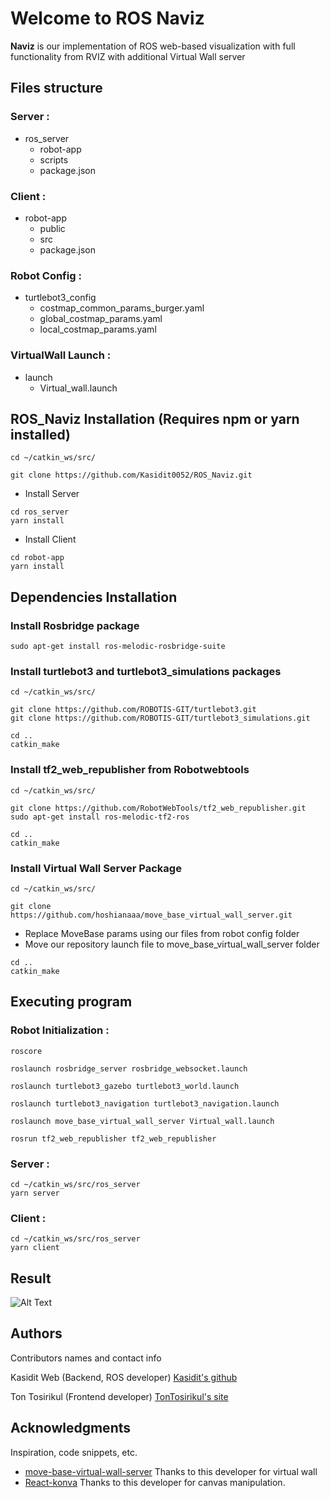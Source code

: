 # Welcome to ROS Naviz

**Naviz** is our implementation of ROS web-based visualization with full functionality from RVIZ with additional Virtual Wall server 

## Files structure

### Server :

- ros_server
  - robot-app
  - scripts
  - package.json

### Client :

- robot-app
  - public
  - src
  - package.json
  
### Robot Config :
- turtlebot3_config
  - costmap_common_params_burger.yaml
  - global_costmap_params.yaml
  - local_costmap_params.yaml

### VirtualWall Launch :
- launch
  - Virtual_wall.launch

## ROS_Naviz Installation (Requires npm or yarn installed)

```
cd ~/catkin_ws/src/
```
```
git clone https://github.com/Kasidit0052/ROS_Naviz.git
```
- Install Server
```
cd ros_server
yarn install
```
- Install Client
```
cd robot-app
yarn install
```

## Dependencies Installation

### Install Rosbridge package

```
sudo apt-get install ros-melodic-rosbridge-suite
```

### Install turtlebot3 and turtlebot3_simulations packages

```
cd ~/catkin_ws/src/
```
```
git clone https://github.com/ROBOTIS-GIT/turtlebot3.git
git clone https://github.com/ROBOTIS-GIT/turtlebot3_simulations.git
```
```
cd ..
catkin_make
```
### Install tf2_web_republisher from Robotwebtools

```
cd ~/catkin_ws/src/
```
```
git clone https://github.com/RobotWebTools/tf2_web_republisher.git
sudo apt-get install ros-melodic-tf2-ros
```
```
cd ..
catkin_make
```

### Install Virtual Wall Server Package

```
cd ~/catkin_ws/src/
```
```
git clone https://github.com/hoshianaaa/move_base_virtual_wall_server.git
```
- Replace MoveBase params using our files from robot config folder
- Move our repository launch file to move_base_virtual_wall_server folder
```
cd ..
catkin_make
```

## Executing program

### Robot Initialization :

```
roscore
```

```
roslaunch rosbridge_server rosbridge_websocket.launch
```

```
roslaunch turtlebot3_gazebo turtlebot3_world.launch
```

```
roslaunch turtlebot3_navigation turtlebot3_navigation.launch
```

```
roslaunch move_base_virtual_wall_server Virtual_wall.launch
```

```
rosrun tf2_web_republisher tf2_web_republisher
```

### Server :

```
cd ~/catkin_ws/src/ros_server
yarn server
```

### Client :

```
cd ~/catkin_ws/src/ros_server
yarn client
```

## Result

![Alt Text](https://github.com/Kasidit0052/ROS_Naviz/blob/main/ros_result.gif)

## Authors

Contributors names and contact info

Kasidit Web (Backend, ROS developer)
[Kasidit's github](https://github.com/Kasidit0052)

Ton Tosirikul (Frontend developer)
[TonTosirikul's site](https://tontosirikul.github.io/#/)

## Acknowledgments

Inspiration, code snippets, etc.

- [move-base-virtual-wall-server](https://github.com/hoshianaaa/move_base_virtual_wall_server) Thanks to this developer for virtual wall
- [React-konva](https://github.com/konvajs/react-konva) Thanks to this developer for canvas manipulation.

